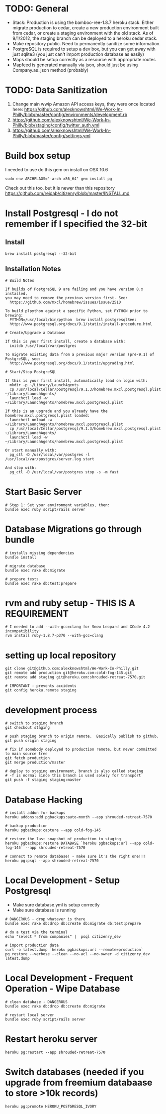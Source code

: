 # TODO: General
- Stack: Production is using the bamboo-ree-1.8.7 heroku stack.  Either migrate production to cedar, create a new production environment built from cedar, or create a staging environment with the old stack.  As of 9/1/2012, the staging branch can be deployed to a heroku cedar stack.
- Make repository public.  Need to permanently sanitize some information.
- PostgreSQL is required to setup a dev box, but you can get away with just sqlite3 (you just can't import production database as easily)
- Maps should be setup correctly as a resource with appropriate routes
- Mapfeed is generated manually via json, should just be using Company.as_json method (probably)

# TODO: Data Sanitization
1. Change main wwip Amazon API access keys, they were once located here:
   https://github.com/alexknowshtml/We-Work-In-Philly/blob/master/config/environments/development.rb
2. https://github.com/alexknowshtml/We-Work-In-Philly/blob/staging/config/twitter_auth.yml
3. https://github.com/alexknowshtml/We-Work-In-Philly/blob/master/config/settings.yml

# Build box setup
I needed to use do this gem on install on OSX 10.6
```
sudo env ARCHFLAGS="-arch x86_64" gem install pg
```

Check out this too, but it is newer than this repository
https://github.com/reidab/citizenry/blob/master/INSTALL.md

# Install Postgresql - I do not remember if I specified the 32-bit

## Install
```
brew install postgresql --32-bit
```

## Installation Notes
```
# Build Notes

If builds of PostgreSQL 9 are failing and you have version 8.x installed,
you may need to remove the previous version first. See:
  https://github.com/mxcl/homebrew/issues/issue/2510

To build plpython against a specific Python, set PYTHON prior to brewing:
  PYTHON=/usr/local/bin/python  brew install postgresqlSee:
  http://www.postgresql.org/docs/9.1/static/install-procedure.html

# Create/Upgrade a Database

If this is your first install, create a database with:
  initdb /usr/local/var/postgres

To migrate existing data from a previous major version (pre-9.1) of PostgreSQL, see:
  http://www.postgresql.org/docs/9.1/static/upgrading.html

# Start/Stop PostgreSQL

If this is your first install, automatically load on login with:
  mkdir -p ~/Library/LaunchAgents
  cp /usr/local/Cellar/postgresql/9.1.3/homebrew.mxcl.postgresql.plist ~/Library/LaunchAgents/
  launchctl load -w ~/Library/LaunchAgents/homebrew.mxcl.postgresql.plist

If this is an upgrade and you already have the homebrew.mxcl.postgresql.plist loaded:
  launchctl unload -w ~/Library/LaunchAgents/homebrew.mxcl.postgresql.plist
  cp /usr/local/Cellar/postgresql/9.1.3/homebrew.mxcl.postgresql.plist ~/Library/LaunchAgents/
  launchctl load -w ~/Library/LaunchAgents/homebrew.mxcl.postgresql.plist

Or start manually with:
  pg_ctl -D /usr/local/var/postgres -l /usr/local/var/postgres/server.log start

And stop with:
  pg_ctl -D /usr/local/var/postgres stop -s -m fast
```

# Start Basic Server
```
# Step 1: Set your environment variables, then:
bundle exec ruby script/rails server
```

# Database Migrations go through bundle
```
# installs missing dependencies
bundle install

# migrate database
bundle exec rake db:migrate 

# prepare tests
bundle exec rake db:test:prepare
```

# rvm and ruby setup - THIS IS A REQUIREMENT
```
# I needed to add --with-gcc=clang for Snow Leopard and XCode 4.2 incompatibility
rvm install ruby-1.8.7-p370 --with-gcc=clang
```

# setting up local repository
```
git clone git@github.com:alexknowshtml/We-Work-In-Philly.git
git remote add production git@heroku.com:cold-fog-145.git
git remote add staging git@heroku.com:shrouded-retreat-7570.git

# IMPORTANT - prevents accidents
git config heroku.remote staging                                                                                                              
```

# development process
```
# switch to staging branch
git checkout staging

# push staging branch to origin remote.  Basically publish to github.
git push origin staging

# fix if somebody deployed to production remote, but never committed to main source tree
git fetch production
git merge production/master

# deploy to staging environment, branch is also called staging 
# -f is normal since this branch is used solely for transport
git push -f staging staging:master
```

# Database Hacking
```
# install addon for backups
heroku addons:add pgbackups:auto-month --app shrouded-retreat-7570

# backup production
heroku pgbackups:capture --app cold-fog-145

# restore the last snapshot of production to staging
heroku pgbackups:restore DATABASE `heroku pgbackups:url --app cold-fog-145` --app shrouded-retreat-7570

# connect to remote database! - make sure it's the right one!!!
heroku pg:psql --app shrouded-retreat-7570
```


# Local Development - Setup Postgresql
- Make sure database.yml is setup correctly
- Make sure database is running
```
# DANGEROUS - drop whatever is there
bundle exec rake db:drop db:create db:migrate db:test:prepare

# do a test via the terminal
echo "select * from companies" |  psql citizenry_dev

# import production data
curl -o latest.dump `heroku pgbackups:url --remote=production`
pg_restore --verbose --clean --no-acl --no-owner -d citizenry_dev latest.dump
```

# Local Development - Frequent Operation - Wipe Database
```
# clean database - DANGEROUS
bundle exec rake db:drop db:create db:migrate

# restart local server
bundle exec ruby script/rails server
```

# Restart heroku server
```
heroku pg:restart --app shrouded-retreat-7570
```

# Switch databases (needed if you upgrade from freemium databaase to store >10k records)
```
heroku pg:promote HEROKU_POSTGRESQL_IVORY
```
